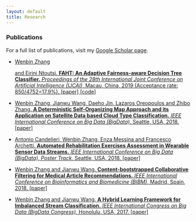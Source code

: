 ```yaml
---
layout: default
title: Research
---
```


### Publications
For a full list of publications, visit my [Google Scholar page](https://scholar.google.com/citations?hl=en&user=M802p54AAAAJ).

* <u>Wenbin Zhang</p> and Eirini Ntoutsi. **FAHT: An Adaptive Fairness-aware Decision Tree Classifier.** *Proceedings of the 28th International Joint Conference on Artificial Intelligence (IJCAI)*, Macau, China, 2019 (Acceptance rate: 850/4752=17.9%). [[paper]](/assets/IJCAI19.pdf) [[code]](https://github.com/vanbanTruong/FAHT) 
 

* Wenbin Zhang, Jianwu Wang, Daeho Jin, Lazaros Oreopoulos and Zhibo Zhang. **A Deterministic Self-Organizing Map Approach and its Application on Satellite Data based Cloud Type Classification.** *IEEE International Conference on Big Data (BigData)*, Seattle, USA, 2018. [[paper]](/assets/BigData18.pdf)

* Antonio Candelieri, Wenbin Zhang, Enza Messina and Francesco Archetti. **Automated Rehabilitation Exercises Assessment in Wearable Sensor Data Streams.** *IEEE International Conference on Big Data (BigData), Poster Track*, Seattle, USA, 2018. [[paper]](/assets/BigData18P.pdf)


* Wenbin Zhang and Jianwu Wang. **Content-bootstrapped Collaborative Filtering for Medical Article Recommendations.** *IEEE International Conference on Bioinformatics and Biomedicine (BIBM)*, Madrid, Spain, 2018. [[paper]](/assets/BIBM18.pdf)

* Wenbin Zhang and Jianwu Wang. **A Hybrid Learning Framework for Imbalanced Stream Classification.** *IEEE International Congress on Big Data (BigData Congress)*, Honolulu, USA, 2017. [[paper]](/assets/BigDataCongress17.pdf)





